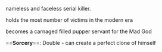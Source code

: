nameless and faceless serial killer.

holds the most number of victims in the modern era

becomes a carnaged filled pupper servant for the Mad God

==**Sorcery**==: Double
	- can create a perfect clone of himself

